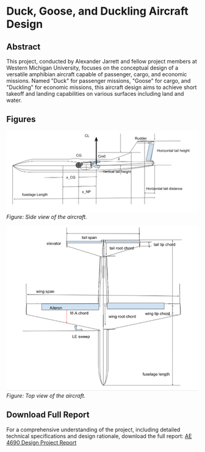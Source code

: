 # Duck, Goose, and Duckling Aircraft Design
## Abstract
This project, conducted by Alexander Jarrett and fellow project members at Western Michigan University, focuses on the conceptual design of a versatile amphibian aircraft capable of passenger, cargo, and economic missions. Named "Duck" for passenger missions, "Goose" for cargo, and "Duckling" for economic missions, this aircraft design aims to achieve short takeoff and landing capabilities on various surfaces including land and water.


## Figures
![Project 3.1 Image](/assets/images/Duck_C_Design_Side.PNG)  
*Figure: Side view of the aircraft.*

![Project 3.2 Image](/assets/images/Duck_C_Design_Top.PNG)  
*Figure: Top view of the aircraft.*

## Download Full Report
For a comprehensive understanding of the project, including detailed technical specifications and design rationale, download the full report: [AE 4690 Design Project Report](/assets/docs/AE4690GroupDesignProject.pdf)
